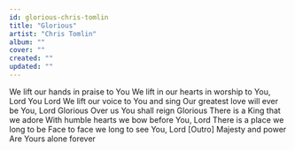 ```yaml
---
id: glorious-chris-tomlin
title: "Glorious"
artist: "Chris Tomlin"
album: ""
cover: ""
created: ""
updated: ""
---
```


We lift our hands in praise to You
We lift in our hearts in worship to You, Lord
You Lord
We lift our voice to You and sing
Our greatest love will ever be You, Lord
Glorious
Over us
You shall reign
Glorious
There is a King that we adore
With humble hearts we bow before You, Lord
There is a place we long to be
Face to face we long to see You, Lord
[Outro]
Majesty and power
Are Yours alone forever